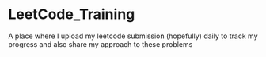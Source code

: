 # LeetCode_Training
A place where I upload my leetcode submission (hopefully) daily to track my progress and also share my approach to these problems

